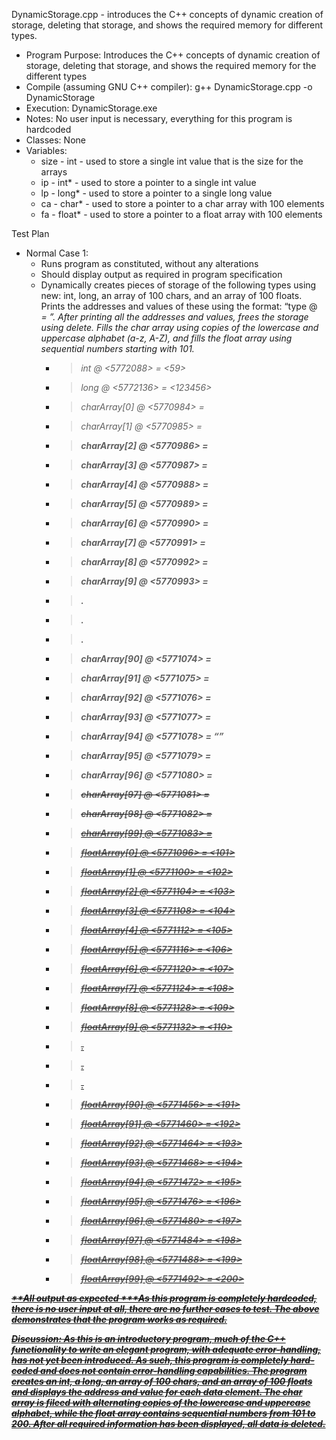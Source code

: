 DynamicStorage.cpp - introduces the C++ concepts of dynamic creation of storage, deleting that storage, and shows the required memory for different types.

- Program Purpose:
		Introduces the C++ concepts of dynamic creation of storage, deleting that
		storage, and shows the required memory for the different types
- Compile (assuming GNU C++ compiler): g++ DynamicStorage.cpp -o DynamicStorage
- Execution: DynamicStorage.exe
- Notes: No user input is necessary, everything for this program is hardcoded
- Classes: None
- Variables:
	- size - int - used to store a single int value that is the size for the arrays
	- ip - int* - used to store a pointer to a single int value
	- lp - long* - used to store a pointer to a single long value
	- ca - char* - used to store a pointer to a char array with 100 elements
	- fa - float* - used to store a pointer to a float array with 100 elements

Test Plan
- Normal Case 1:
	- Runs program as constituted, without any alterations
	- Should display output as required in program specification
	- Dynamically creates pieces of storage of the following types using new: int, long, an array of 100 chars, and an array of 100 floats. Prints the addresses and values of these using the format: “type @ <address>= <value>”. After printing all the addresses and values, frees the storage using delete. Fills the char array using copies of the lowercase and uppercase alphabet (a-z, A-Z), and fills the float array using sequential numbers starting with 101.
		- > int @ <5772088> = <59>
		- > long @ <5772136> = <123456>
		- > charArray[0] @ <5770984> = <a>
		- > charArray[1] @ <5770985> = <b>
		- > charArray[2] @ <5770986> = <c>
		- > charArray[3] @ <5770987> = <d>
		- > charArray[4] @ <5770988> = <e>
		- > charArray[5] @ <5770989> = <f>
		- > charArray[6] @ <5770990> = <g>
		- > charArray[7] @ <5770991> = <h>
		- > charArray[8] @ <5770992> = <i>
		- > charArray[9] @ <5770993> = <j>
		- > .
		- > .
		- > .
		- > charArray[90] @ <5771074> = <M>
		- > charArray[91] @ <5771075> = <N>
		- > charArray[92] @ <5771076> = <O>
		- > charArray[93] @ <5771077> = <P>
		- > charArray[94] @ <5771078> = <Q>
		- > charArray[95] @ <5771079> = <R>
		- > charArray[96] @ <5771080> = <S>
		- > charArray[97] @ <5771081> = <T>
		- > charArray[98] @ <5771082> = <U>
		- > charArray[99] @ <5771083> = <V>
		- > floatArray[0]  @ <5771096> = <101>
		- > floatArray[1]  @ <5771100> = <102>
		- > floatArray[2]  @ <5771104> = <103>
		- > floatArray[3]  @ <5771108> = <104>
		- > floatArray[4]  @ <5771112> = <105>
		- > floatArray[5]  @ <5771116> = <106>
		- > floatArray[6]  @ <5771120> = <107>
		- > floatArray[7]  @ <5771124> = <108>
		- > floatArray[8]  @ <5771128> = <109>
		- > floatArray[9]  @ <5771132> = <110>
		- > .
		- > .
		- > .
		- > floatArray[90]  @ <5771456> = <191>
		- > floatArray[91]  @ <5771460> = <192>
		- > floatArray[92]  @ <5771464> = <193>
		- > floatArray[93]  @ <5771468> = <194>
		- > floatArray[94]  @ <5771472> = <195>
		- > floatArray[95]  @ <5771476> = <196>
		- > floatArray[96]  @ <5771480> = <197>
		- > floatArray[97]  @ <5771484> = <198>
		- > floatArray[98]  @ <5771488> = <199>
		- > floatArray[99]  @ <5771492> = <200>

**All output as expected
***As this program is completely hardcoded, there is no user input at all, there are no
further cases to test.  The above demonstrates that the program works as required.

Discussion:
		As this is an introductory program, much of the C++ functionality to 
		write an elegant program, with adequate error-handling, has not yet been
		introduced.  As such, this program is completely hard-coded and does not
		contain error-handling capabilities.
		The program creates an int, a long, an array of 100 chars, and an array of
		100 floats and displays the address and value for each data element.
		The char array is fileed with alternating copies of the lowercase and
		uppercase alphabet, while the float array contains sequential numbers from
		101 to 200.
		After all required information has been displayed, all data is deleted.
